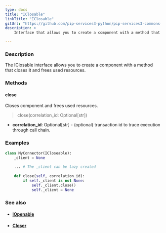 ```yaml
---
type: docs
title: "IClosable"
linkTitle: "IClosable"
gitUrl: "https://github.com/pip-services3-python/pip-services3-commons-python"
description: >
    Interface that allows you to create a component with a method that closes it and frees used resources.

---
```


### Description

The IClosable interface allows you to create a component with a method that closes it and frees used resources.

### Methods

#### close
Closes component and frees used resources.

> close(correlation_id: Optional[str])

- **correlation_id**: Optional[str] - (optional) transaction id to trace execution through call chain.

### Examples
```python
class MyConnector(ICloseable):
    _client = None
    
    ... # The _client can be lazy created
    
    def close(self, correlation_id):
        if self._client is not None:
            self._client.close()
            self._client = None  
```

### See also
- #### [IOpenable](../iopenable)
- #### [Closer](../closer)
